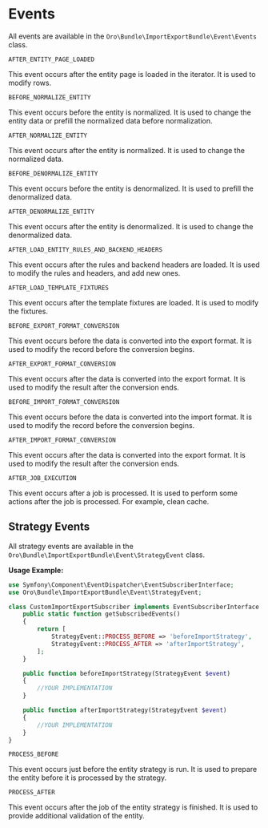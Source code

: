 <a id="dev-integrations-import-export-events"></a>

# Events

All events are available in the `Oro\Bundle\ImportExportBundle\Event\Events` class.

`AFTER_ENTITY_PAGE_LOADED`

This event occurs after the entity page is loaded in the iterator. It is used to modify rows.

`BEFORE_NORMALIZE_ENTITY`

This event occurs before the entity is normalized. It is used to change the entity data or prefill the normalized data before normalization.

`AFTER_NORMALIZE_ENTITY`

This event occurs after the entity is normalized. It is used to change the normalized data.

`BEFORE_DENORMALIZE_ENTITY`

This event occurs before the entity is denormalized. It is used to prefill the denormalized data.

`AFTER_DENORMALIZE_ENTITY`

This event occurs after the entity is denormalized. It is used to change the denormalized data.

`AFTER_LOAD_ENTITY_RULES_AND_BACKEND_HEADERS`

This event occurs after the rules and backend headers are loaded. It is used to modify the rules and headers, and add new ones.

`AFTER_LOAD_TEMPLATE_FIXTURES`

This event occurs after the template fixtures are loaded. It is used to modify the fixtures.

`BEFORE_EXPORT_FORMAT_CONVERSION`

This event occurs before the data is converted into the export format. It is used to modify the record before the conversion begins.

`AFTER_EXPORT_FORMAT_CONVERSION`

This event occurs after the data is converted into the export format. It is used to modify the result after the conversion ends.

`BEFORE_IMPORT_FORMAT_CONVERSION`

This event occurs before the data is converted into the import format. It is used to modify the record before the conversion begins.

`AFTER_IMPORT_FORMAT_CONVERSION`

This event occurs after the data is converted into the export format. It is used to modify the result after the conversion ends.

`AFTER_JOB_EXECUTION`

This event occurs after a job is processed. It is used to perform some actions after the job is processed. For example, clean cache.

## Strategy Events

All strategy events are available in the `Oro\Bundle\ImportExportBundle\Event\StrategyEvent` class.

**Usage Example:**

```php
use Symfony\Component\EventDispatcher\EventSubscriberInterface;
use Oro\Bundle\ImportExportBundle\Event\StrategyEvent;

class CustomImportExportSubscriber implements EventSubscriberInterface {
    public static function getSubscribedEvents()
    {
        return [
            StrategyEvent::PROCESS_BEFORE => 'beforeImportStrategy',
            StrategyEvent::PROCESS_AFTER => 'afterImportStrategy',
        ];
    }

    public function beforeImportStrategy(StrategyEvent $event)
    {
        //YOUR IMPLEMENTATION
    }

    public function afterImportStrategy(StrategyEvent $event)
    {
        //YOUR IMPLEMENTATION
    }
}
```

`PROCESS_BEFORE`

This event occurs just before the entity strategy is run. It is used to prepare the entity before it is processed by the strategy.

`PROCESS_AFTER`

This event occurs after the job of the entity strategy is finished. It is used to provide additional validation of the entity.
